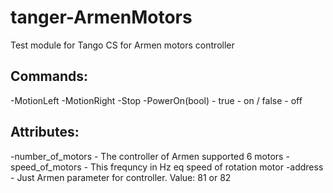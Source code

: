 # tanger-ArmenMotors

Test module for Tango CS for Armen motors controller


## Commands:
-MotionLeft
-MotionRight
-Stop
-PowerOn(bool) - true - on / false - off

## Attributes:
-number_of_motors - The controller of Armen supported 6 motors
-speed_of_motors - This frequncy in Hz eq speed of rotation motor
-address - Just Armen parameter for controller. Value: 81 or 82
